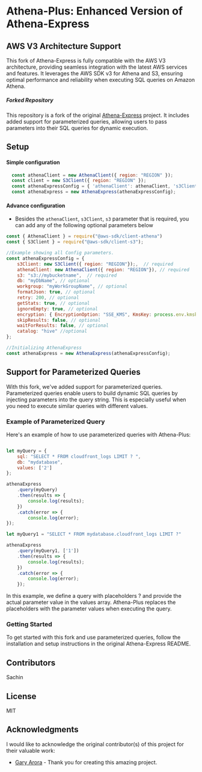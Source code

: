 # Athena-Plus: Enhanced Version of Athena-Express
## AWS V3 Architecture Support

This fork of Athena-Express is fully compatible with the AWS V3 architecture, providing seamless integration with the latest AWS services and features. It leverages the AWS SDK v3 for Athena and S3, ensuring optimal performance and reliability when executing SQL queries on Amazon Athena.

##### Forked Repository

This repository is a fork of the original [Athena-Express](https://github.com/ghdna/athena-express) project. It includes added support for parameterized queries, allowing users to pass parameters into their SQL queries for dynamic execution.

## Setup

#### Simple configuration

```javascript
  const athenaClient = new AthenaClient({ region: "REGION" });
  const client = new S3Client({ region: "REGION" });
  const athenaExpressConfig = { 'athenaClient': athenaClient, 's3Client': client, 's3': "s3://my-bucket" };
  const athenaExpress = new AthenaExpress(athenaExpressConfig);
```


#### Advance configuration

- Besides the `athenaClient`, `s3Client`, `s3` parameter that is required, you can add any of the following optional parameters below



```javascript
const { AthenaClient } = require("@aws-sdk/client-athena")
const { S3Client } = require("@aws-sdk/client-s3");

//Example showing all Config parameters.
const athenaExpressConfig = {
    s3Client: new S3Client({ region: "REGION"});,  // required
    athenaClient: new AthenaClient({ region: "REGION"}), // required
    s3: "s3://mybucketname",  // required
    db: "myDbName", // optional
    workgroup: "myWorkGroupName", // optional
    formatJson: true, // optional
    retry: 200, // optional
    getStats: true, // optional
    ignoreEmpty: true, // optional
    encryption: { EncryptionOption: "SSE_KMS", KmsKey: process.env.kmskey}, // optional
    skipResults: false, // optional
    waitForResults: false, // optional
    catalog: "hive" //optional
};

//Initializing AthenaExpress
const athenaExpress = new AthenaExpress(athenaExpressConfig);
```



## Support for Parameterized Queries

With this fork, we've added support for parameterized queries. Parameterized queries enable users to build dynamic SQL queries by injecting parameters into the query string. This is especially useful when you need to execute similar queries with different values.

### Example of Parameterized Query

Here's an example of how to use parameterized queries with Athena-Plus:

```javascript

let myQuery = {
	sql: "SELECT * FROM cloudfront_logs LIMIT ? ",
	db: "mydatabase",
	values: ['2']
};

athenaExpress
	.query(myQuery)
	.then(results => {
		console.log(results);
	})
	.catch(error => {
		console.log(error);
});

let myQuery1 = "SELECT * FROM mydatabase.cloudfront_logs LIMIT ?"

athenaExpress
	.query(myQuery1, ['1'])
	.then(results => {
		console.log(results);
	})
	.catch(error => {
		console.log(error);
	});

```

In this example, we define a query with placeholders ? and provide the actual parameter value in the values array. Athena-Plus replaces the placeholders with the parameter values when executing the query.


### Getting Started
To get started with this fork and use parameterized queries, follow the installation and setup instructions in the original Athena-Express README.

## Contributors

Sachin

## License

MIT

## Acknowledgments
I would like to acknowledge the original contributor(s) of this project for their valuable work:

- [Gary Arora](https://twitter.com/AroraGary) - Thank you for creating this amazing project.

